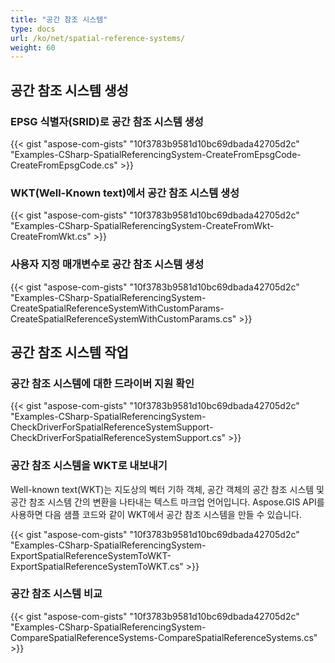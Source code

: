 ```yaml
---
title: "공간 참조 시스템"
type: docs
url: /ko/net/spatial-reference-systems/
weight: 60
---
```


## **공간 참조 시스템 생성**
### **EPSG 식별자(SRID)로 공간 참조 시스템 생성**
{{< gist "aspose-com-gists" "10f3783b9581d10bc69dbada42705d2c" "Examples-CSharp-SpatialReferencingSystem-CreateFromEpsgCode-CreateFromEpsgCode.cs" >}}
### **WKT(Well-Known text)에서 공간 참조 시스템 생성**
{{< gist "aspose-com-gists" "10f3783b9581d10bc69dbada42705d2c" "Examples-CSharp-SpatialReferencingSystem-CreateFromWkt-CreateFromWkt.cs" >}}
### **사용자 지정 매개변수로 공간 참조 시스템 생성**
{{< gist "aspose-com-gists" "10f3783b9581d10bc69dbada42705d2c" "Examples-CSharp-SpatialReferencingSystem-CreateSpatialReferenceSystemWithCustomParams-CreateSpatialReferenceSystemWithCustomParams.cs" >}}
## **공간 참조 시스템 작업**
### **공간 참조 시스템에 대한 드라이버 지원 확인**
{{< gist "aspose-com-gists" "10f3783b9581d10bc69dbada42705d2c" "Examples-CSharp-SpatialReferencingSystem-CheckDriverForSpatialReferenceSystemSupport-CheckDriverForSpatialReferenceSystemSupport.cs" >}}
### **공간 참조 시스템을 WKT로 내보내기**
Well-known text(WKT)는 지도상의 벡터 기하 객체, 공간 객체의 공간 참조 시스템 및 공간 참조 시스템 간의 변환을 나타내는 텍스트 마크업 언어입니다. Aspose.GIS API를 사용하면 다음 샘플 코드와 같이 WKT에서 공간 참조 시스템을 만들 수 있습니다.

{{< gist "aspose-com-gists" "10f3783b9581d10bc69dbada42705d2c" "Examples-CSharp-SpatialReferencingSystem-ExportSpatialReferenceSystemToWKT-ExportSpatialReferenceSystemToWKT.cs" >}}
### **공간 참조 시스템 비교**
{{< gist "aspose-com-gists" "10f3783b9581d10bc69dbada42705d2c" "Examples-CSharp-SpatialReferencingSystem-CompareSpatialReferenceSystems-CompareSpatialReferenceSystems.cs" >}}
